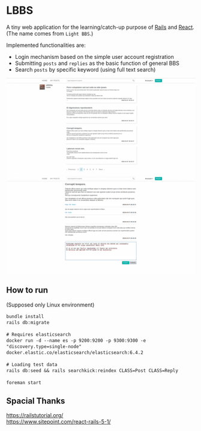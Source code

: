 # LBBS

A tiny web application for the learning/catch-up purpose of [Rails](https://rubyonrails.org) and [React](https://reactjs.org/).  
(The name comes from `Light BBS`.)


Implemented functionalities are:

* Login mechanism based on the simple user account registration
* Submitting `posts` and `replies` as the basic function of general BBS
* Search `posts` by specific keyword (using full text search)

![main_page](screenshots/main_page.png)
![main_page](screenshots/detail_page.png)


## How to run

(Supposed only Linux environment)
```
bundle install
rails db:migrate 

# Requires elasticsearch
docker run -d --name es -p 9200:9200 -p 9300:9300 -e "discovery.type=single-node" docker.elastic.co/elasticsearch/elasticsearch:6.4.2

# Loading test data
rails db:seed && rails searchkick:reindex CLASS=Post CLASS=Reply

foreman start
```

## Spacial Thanks
https://railstutorial.org/  
https://www.sitepoint.com/react-rails-5-1/  

